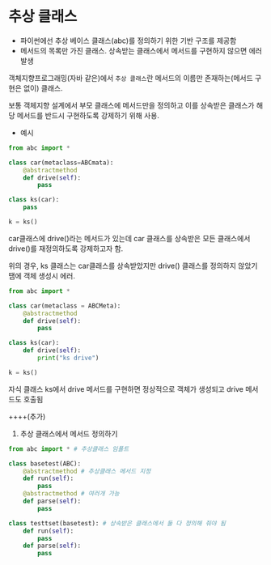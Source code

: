 # 추상 클래스

* 파이썬에선 추상 베이스 클래스(abc)를 정의하기 위한 기반 구조를 제공함
* 메서드의 목록만 가진 클래스. 상속받는 클래스에서 메서드를 구현하지 않으면 에러 발생


객체지향프로그래밍(자바 같은)에서 `추상 클래스`란 메서드의 이름만 존재하는(메서드 구현은 없이) 클래스.

보통 객체지향 설계에서 부모 클래스에 메서드만을 정의하고 이를 상속받은 클래스가 해당 메서드를 반드시 구현하도록 강제하기 위해 사용.

* 예시

```python
from abc import *

class car(metaclass=ABCmata):
    @abstractmethod
    def drive(self):
        pass

class ks(car):
    pass

k = ks()
```
car클래스에 drive()라는 메서드가 있는데 car 클래스를 상속받은 모든 클래스에서 drive()를 재정의하도록 강제하고자 함.

위의 경우, ks 클래스는 car클래스를 상속받았지만 drive() 클래스를 정의하지 않았기 땜에 객체 생성시 에러.

```python
from abc import *

class car(metaclass = ABCMeta):
    @abstractmethod
    def drive(self):
        pass

class ks(car):
    def drive(self):
        print("ks drive")

k = ks()
```
자식 클래스 ks에서 drive 메서드를 구현하면 정상적으로 객체가 생성되고 drive 메서드도 호출됨


++++(추가)

1. 추상 클래스에서 메서드 정의하기

```python
from abc import * # 추상클래스 임폴트

class basetest(ABC):
    @abstractmethod # 추상클래스 메서드 지정
    def run(self):
        pass
    @abstractmethod # 여러개 가능
    def parse(self):
        pass

class testtset(basetest): # 상속받은 클래스에서 둘 다 정의해 줘야 됨
    def run(self):
        pass
    def parse(self):
        pass
```